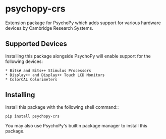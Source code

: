 # psychopy-crs

Extension package for PsychoPy which adds support for various hardware devices by Cambridge Research Systems. 

## Supported Devices

Installing this package alongside PsychoPy will enable support for the following devices:

    * Bits# and Bits++ Stimulus Processors
    * Display++ and Display++ Touch LCD Monitors
    * ColorCAL Colorimeters
    
## Installing

Install this package with the following shell command:: 

    pip install psychopy-crs

You may also use PsychoPy's builtin package manager to install this package.

